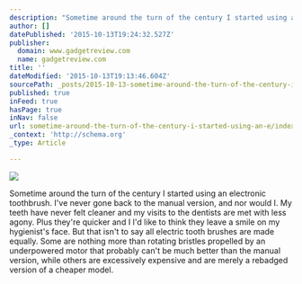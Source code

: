 ```yaml
---
description: "Sometime around the turn of the century I started using an electronic toothbrush. \_I’ve never gone back to the manual version, and nor would I. \_My teeth have n"
author: []
datePublished: '2015-10-13T19:24:32.527Z'
publisher:
  domain: www.gadgetreview.com
  name: gadgetreview.com
title: ''
dateModified: '2015-10-13T19:13:46.604Z'
sourcePath: _posts/2015-10-13-sometime-around-the-turn-of-the-century-i-started-using-an-e.md
published: true
inFeed: true
hasPage: true
inNav: false
url: sometime-around-the-turn-of-the-century-i-started-using-an-e/index.html
_context: 'http://schema.org'
_type: Article

---
```

![](http://www.gadgetreview.com/wp-content/uploads/2013/01/Sonicare-Diamond-Clean-650x497.jpg)

Sometime around the turn of the century I started using an electronic toothbrush.  I've never gone back to the manual version, and nor would I.  My teeth have never felt cleaner and my visits to the dentists are met with less agony.  Plus they're quicker and I I'd like to think they leave a smile on my hygienist's face.  But that isn't to say all electric tooth brushes are made equally.  Some are nothing more than rotating bristles propelled by an underpowered motor that probably can't be much better than the manual version, while others are excessively expensive and are merely a rebadged version of a cheaper model.